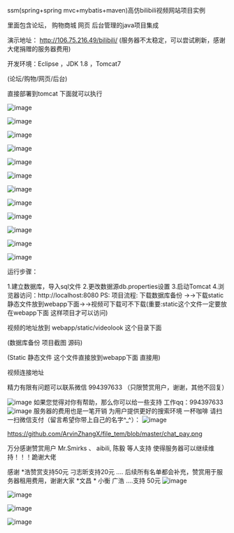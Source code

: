 ssm(spring+spring mvc+mybatis+maven)高仿bilibili视频网站项目实例

里面包含论坛， 购物商城  网页  后台管理的java项目集成

演示地址：    http://106.75.216.49/bilibili/
(服务器不太稳定，可以尝试刷新，感谢大佬捐赠的服务器费用)

开发环境：Eclipse ，JDK 1.8 ，Tomcat7

(论坛/购物/网页/后台)

直接部署到tomcat 下面就可以执行

![image](https://github.com/ArvinZhangX/ssm_bilibili/blob/master/bilibili/%E9%A1%B9%E7%9B%AE/%E4%B8%BB%E9%A1%B5.png)

![image](https://github.com/ArvinZhangX/ssm_bilibili/blob/master/bilibili/%E9%A1%B9%E7%9B%AE/%E4%B8%AA%E4%BA%BA%E5%90%8E%E5%8F%B0.png)

![image](https://github.com/ArvinZhangX/ssm_bilibili/blob/master/bilibili/%E9%A1%B9%E7%9B%AE/%E4%B8%8B%E5%8D%95.png)

![image](https://github.com/ArvinZhangX/ssm_bilibili/blob/master/bilibili/%E9%A1%B9%E7%9B%AE/%E4%B8%BB%E9%A1%B5%E4%B8%8B%E6%96%B9.png)

![image](https://github.com/ArvinZhangX/ssm_bilibili/blob/master/bilibili/%E9%A1%B9%E7%9B%AE/%E5%8F%91%E5%B8%96.png)

![image](https://github.com/ArvinZhangX/ssm_bilibili/blob/master/bilibili/%E9%A1%B9%E7%9B%AE/%E5%9B%9E%E5%A4%8D.png)

![image](https://github.com/ArvinZhangX/ssm_bilibili/blob/master/bilibili/%E9%A1%B9%E7%9B%AE/%E6%8A%95%E7%A8%BF.png)

![image](https://github.com/ArvinZhangX/ssm_bilibili/blob/master/bilibili/%E9%A1%B9%E7%9B%AE/%E6%B3%A8%E5%86%8C%E7%94%A8%E6%88%B7.png)

![image](https://github.com/ArvinZhangX/ssm_bilibili/blob/master/bilibili/%E9%A1%B9%E7%9B%AE/%E7%9B%AE%E5%BD%95.png)

![image](https://github.com/ArvinZhangX/ssm_bilibili/blob/master/bilibili/%E9%A1%B9%E7%9B%AE/%E8%AE%A2%E5%8D%95%E5%90%8E%E5%8F%B0.png)

![image](https://github.com/ArvinZhangX/ssm_bilibili/blob/master/bilibili/%E9%A1%B9%E7%9B%AE/%E8%AE%BA%E5%9D%9B.png)

![image](https://github.com/ArvinZhangX/ssm_bilibili/blob/master/bilibili/%E9%A1%B9%E7%9B%AE/%E8%B4%AD%E7%89%A9.png)



运行步骤：

1.建立数据库，导入sql文件
2.更改数据源db.properties设置
3.启动Tomcat
4.浏览器访问：http://localhost:8080
PS: 
项目流程: 下载数据库备份 →→下载static静态文件放到webapp下面→→视频可下载可不下载(重要:static这个文件一定要放在webapp下面 这样项目才可以访问)

视频的地址放到  webapp/static/videolook 这个目录下面 

(数据库备份 项目截图 源码)



(Static 静态文件  这个文件直接放到webapp下面 直接用)


视频连接地址

精力有限有问题可以联系微信  994397633   （只限赞赏用户，谢谢，其他不回复）

![image](https://github.com/ArvinZhangX/file_tem/blob/master/Alipay.png)
如果您觉得对你有帮助，那么你可以给一些支持 工作qq：994397633
![image](https://github.com/ArvinZhangX/file_tem/blob/master/chat_pay.png)
服务器的费用也是一笔开销
为用户提供更好的搜索环境
一杯咖啡
请扫一扫微信支付（留言希望你带上自己的名字^_^）：
![image](https://github.com/ArvinZhangX/file_tem/blob/master/chat_pay.png)

https://github.com/ArvinZhangX/file_tem/blob/master/chat_pay.png

万分感谢赞赏用户  Mr.Smirks 、 aibili, 陈毅 等人支持
使得服务器可以继续维持！！！跪谢大佬


感谢 *浩赞赏支持50元  刁志昕支持20元 .... 后续所有名单都会补充，赞赏用于服务器租用费用，谢谢大家
*文昌   * 小衡   广浩 ....支持 50元
![image](https://github.com/ArvinZhangX/file_tem/blob/master/shang.jpg)

![image](https://github.com/ArvinZhangX/file_tem/blob/master/shang_chen.png)

![image](https://github.com/ArvinZhangX/file_tem/blob/master/shang0714.jpg)

![image](https://github.com/ArvinZhangX/file_tem/blob/master/shang_diao.jpg)



